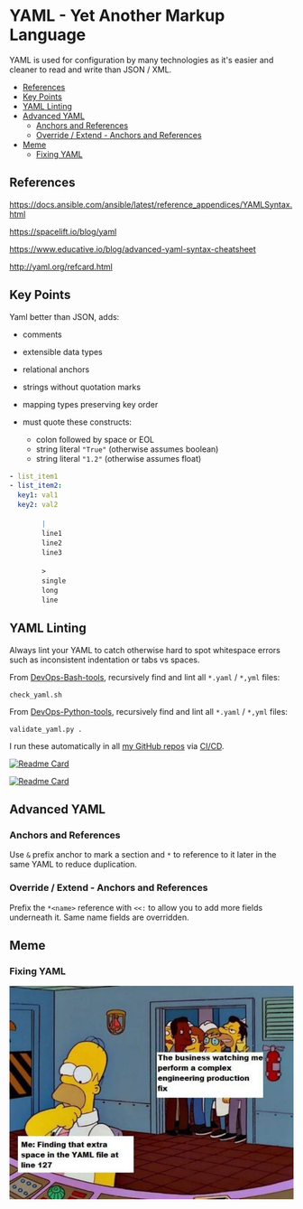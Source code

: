 # YAML - Yet Another Markup Language

YAML is used for configuration by many technologies as it's easier and cleaner to read and write than JSON / XML.

<!-- INDEX_START -->

- [References](#references)
- [Key Points](#key-points)
- [YAML Linting](#yaml-linting)
- [Advanced YAML](#advanced-yaml)
  - [Anchors and References](#anchors-and-references)
  - [Override / Extend - Anchors and References](#override--extend---anchors-and-references)
- [Meme](#meme)
  - [Fixing YAML](#fixing-yaml)

<!-- INDEX_END -->

## References

<https://docs.ansible.com/ansible/latest/reference_appendices/YAMLSyntax.html>

<https://spacelift.io/blog/yaml>

<https://www.educative.io/blog/advanced-yaml-syntax-cheatsheet>

<http://yaml.org/refcard.html>

## Key Points

Yaml better than JSON, adds:

- comments
- extensible data types
- relational anchors
- strings without quotation marks
- mapping types preserving key order

- must quote these constructs:
  - colon followed by space or EOL
  - string literal `"True"` (otherwise assumes boolean)
  - string literal `"1.2"` (otherwise assumes float)

```yaml
- list_item1
- list_item2:
  key1: val1
  key2: val2

        |
        line1
        line2
        line3

        >
        single
        long
        line
```

## YAML Linting

Always lint your YAML to catch otherwise hard to spot whitespace errors such as inconsistent indentation or tabs vs spaces.

From [DevOps-Bash-tools](devops-bash-tools.md), recursively find and lint all `*.yaml` / `*,yml` files:

```shell
check_yaml.sh
```

From [DevOps-Python-tools](devops-python-tools.md), recursively find and lint all `*.yaml` / `*,yml` files:

```shell
validate_yaml.py .
```

I run these automatically in all [my GitHub repos](https://github.com/HariSekhon) via [CI/CD](cicd.md).

[![Readme Card](https://github-readme-stats.vercel.app/api/pin/?username=HariSekhon&repo=DevOps-Bash-tools&theme=ambient_gradient&description_lines_count=3)](https://github.com/HariSekhon/DevOps-Bash-tools)

[![Readme Card](https://github-readme-stats.vercel.app/api/pin/?username=HariSekhon&repo=DevOps-Python-tools&theme=ambient_gradient&description_lines_count=3)](https://github.com/HariSekhon/DevOps-Python-tools)

## Advanced YAML

### Anchors and References

Use `&` prefix anchor to mark a section and `*` to reference to it later in the same YAML to reduce duplication.

### Override / Extend - Anchors and References

Prefix the `*<name>` reference with `<<:` to allow you to add more fields underneath it. Same name fields are overridden.

## Meme

### Fixing YAML

![Fixing YAML](images/homer_simpson_fixing_yaml.jpeg)
